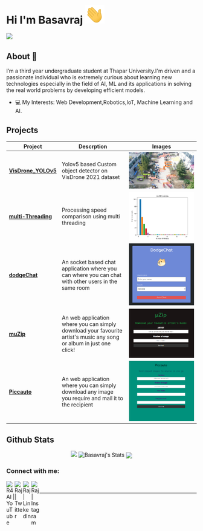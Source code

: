 # Hi I'm Basavraj <img src="https://raw.githubusercontent.com/ABSphreak/ABSphreak/master/gifs/Hi.gif" width="50px">

![](https://activity-graph.herokuapp.com/graph?username=basavraj-chinagundi&theme=react-dark&hide_border=true&area=true)

## About 🚀
I’m a third year undergraduate student at Thapar University.I'm driven and a passionate individual who is extremely curious about learning new technologies especially in the field of AI, ML and its applications in solving the real world problems by developing efficient models.

- 💻 My Interests: Web Development,Robotics,IoT, Machine Learning and AI.


## Projects

|Project | Descrption | Images |
|--|--|--|
|**[VisDrone_YOLOv5](https://github.com/basavraj-chinagundi/VisDrone_YOLOv5)**| Yolov5 based Custom object detector on VisDrone 2021 dataset|![example](https://github.com/basavraj-chinagundi/VisDrone_YOLOv5/blob/main/images/1.jpg)|
|**[multi-Threading](https://github.com/basavraj-chinagundi/multi-threading)**| Processing speed comparison using multi threading|![example](https://github.com/basavraj-chinagundi/multi-threading/blob/main/thread.jpeg)|
|**[dodgeChat](https://dodgechat.herokuapp.com/)**| An socket based chat application where you can where you can chat with other users in the same room |![example](https://github.com/basavraj-chinagundi/dodgeChat/blob/main/Screenshot%20from%202021-04-28%2000-23.png)|
|**[muZip](https://muzip.herokuapp.com/)**| An web application where you can simply download your favourite artist's music any song or album in just one click!|![example](https://github.com/basavraj-chinagundi/muzip/blob/main/muzip.png)|
|**[Piccauto](https://piccauto.herokuapp.com/)**| An web application where you can simply download any image you require and mail it to the recipient|![example](https://github.com/basavraj-chinagundi/Piccauto/blob/main/Piccauto.png)|

## Github Stats
<div align="center">
  
<img src="https://github-readme-streak-stats.herokuapp.com/?user=basavraj-chinagundi&theme=dark">

<img src="https://github-readme-stats.vercel.app/api?username=basavraj-chinagundi&count_private=true&show_icons=true&theme=dark" alt="Basavraj's Stats"/>

<img align="center" src="https://github-readme-stats.vercel.app/api/top-langs/?username=basavraj-chinagundi&layout=compact&theme=dark"/>


</div>

### Connect with me:

[<img align="left" alt="R4 AI | YouTube" width="22px" src="https://cdn.jsdelivr.net/npm/simple-icons@v3/icons/youtube.svg" />][youtube]
[<img align="left" alt="Raj| Twitter" width="22px" src="https://cdn.jsdelivr.net/npm/simple-icons@v3/icons/twitter.svg" />][twitter]
[<img align="left" alt="Raj| LinkedIn" width="22px" src="https://cdn.jsdelivr.net/npm/simple-icons@v3/icons/linkedin.svg" />][linkedin]
[<img align="left" alt="Raj | Instagram" width="22px" src="https://cdn.jsdelivr.net/npm/simple-icons@v3/icons/instagram.svg" />][instagram]

<br />

---

[twitter]: https://twitter.com/ChinagundiRaj
[youtube]: https://www.youtube.com/channel/UCNSafXd4krHl8M17af4lABg
[instagram]: https://www.instagram.com/rajchinagundi/
[linkedin]: https://www.linkedin.com/in/basavrajchinagundi/
